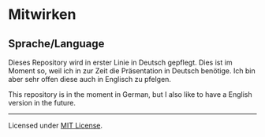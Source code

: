 # Mitwirken

## Sprache/Language

Dieses Repository wird in erster Linie in Deutsch gepflegt. Dies ist im Moment so, weil ich in zur Zeit die Präsentation in Deutsch benötige. Ich bin aber sehr offen diese auch in Englisch zu pfelgen.

This repository is in the moment in German, but I also like to have a English version in the future.

---
Licensed under [MIT License](LICENSE.md).
